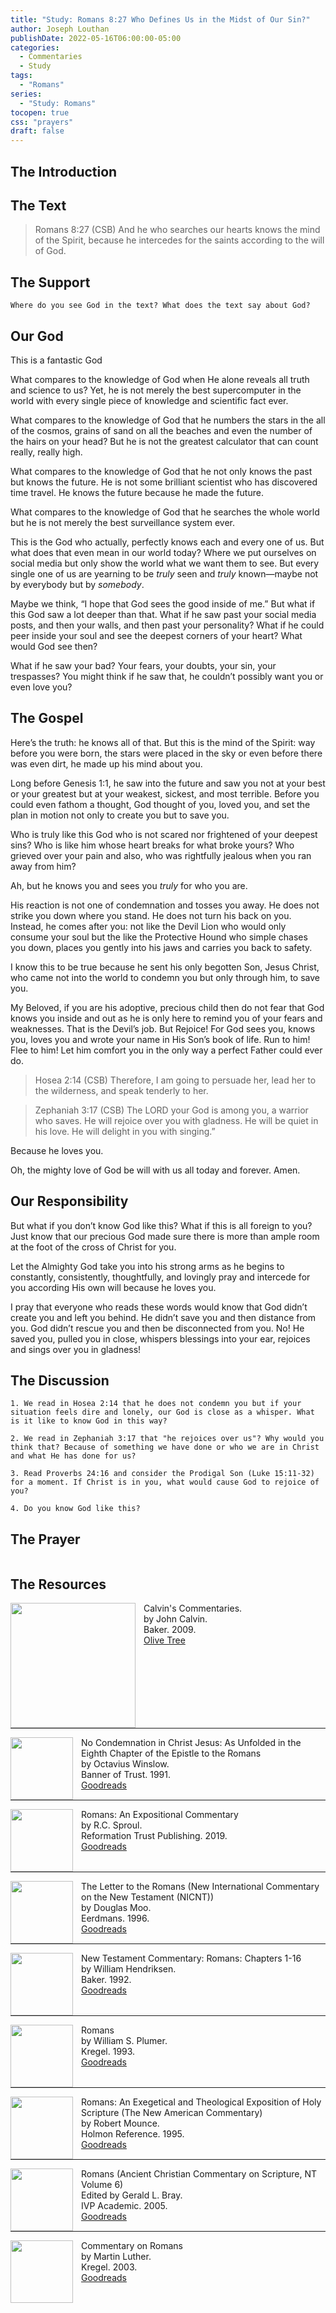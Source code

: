```yaml
---
title: "Study: Romans 8:27 Who Defines Us in the Midst of Our Sin?"
author: Joseph Louthan
publishDate: 2022-05-16T06:00:00-05:00
categories:
  - Commentaries
  - Study
tags:
  - "Romans"
series:
  - "Study: Romans"
tocopen: true
css: "prayers"
draft: false
---
```

## The Introduction

<div style="page-break-after: always;"></div>

## The Text

>Romans 8:27 (CSB)
>And he who searches our hearts knows the mind of the Spirit, because he intercedes for the saints according to the will of God. 

## The Support

<div style="page-break-after: always;"></div>

```text
Where do you see God in the text? What does the text say about God?
```

## Our God

This is a fantastic God

What compares to the knowledge of God when He alone reveals all truth and science to us? Yet, he is not merely the best supercomputer in the world with every single piece of knowledge and scientific fact ever.

What compares to the knowledge of God that he numbers the stars in the all of the cosmos, grains of sand on all the beaches and even the number of the hairs on your head? But he is not the greatest calculator that can count really, really high.

What compares to the knowledge of God that he not only knows the past but knows the future. He is not some brilliant scientist who has discovered time travel. He knows the future because he made the future.

What compares to the knowledge of God that he searches the whole world but he is not merely the best surveillance system ever.

This is the God who actually, perfectly knows each and every one of us. But what does that even mean in our world today? Where we put ourselves on social media but only show the world what we want them to see. But every single one of us are yearning to be _truly_ seen and _truly_ known—maybe not by everybody but by _somebody_.

Maybe we think, “I hope that God sees the good inside of me.” But what if this God saw a lot deeper than that. What if he saw past your social media posts, and then your walls, and then past your personality? What if he could peer inside your soul and see the deepest corners of your heart? What would God see then?

What if he saw your bad? Your fears, your doubts, your sin, your trespasses? You might think if he saw that, he couldn’t possibly want you or even love you?

## The Gospel

Here’s the truth: he knows all of that. But this is the mind of the Spirit: way before you were born, the stars were placed in the sky or even before there was even dirt, he made up his mind about you.

Long before Genesis 1:1, he saw into the future and saw you not at your best or your greatest but at your weakest, sickest, and most terrible. Before you could even fathom a thought, God thought of you, loved you, and set the plan in motion not only to create you but to save you.

Who is truly like this God who is not scared nor frightened of your deepest sins? Who is like him whose heart breaks for what broke yours? Who grieved over your pain and also, who was rightfully jealous when you ran away from him?

Ah, but he knows you and sees you _truly_ for who you are.

His reaction is not one of condemnation and tosses you away. He does not strike you down where you stand. He does not turn his back on you. Instead, he comes after you: not like the Devil Lion who would only consume your soul but the like the Protective Hound who simple chases you down, places you gently into his jaws and carries you back to safety.

I know this to be true because he sent his only begotten Son, Jesus Christ, who came not into the world to condemn you but only through him, to save you.

My Beloved, if you are his adoptive, precious child then do not fear that God knows you inside and out as he is only here to remind you of your fears and weaknesses. That is the Devil’s job. But Rejoice! For God sees you, knows you, loves you and wrote your name in His Son’s book of life. Run to him! Flee to him! Let him comfort you in the only way a perfect Father could ever do.

>Hosea 2:14 (CSB) Therefore, I am going to persuade her,
lead her to the wilderness,
and speak tenderly to her.

>Zephaniah 3:17 (CSB) The LORD your God is among you,
a warrior who saves.
He will rejoice over you with gladness.
He will be quiet in his love.
He will delight in you with singing.”

Because he loves you.

Oh, the mighty love of God be will with us all today and forever. Amen.

<div style="page-break-after: always;"></div>

## Our Responsibility

But what if you don’t know God like this? What if this is all foreign to you? Just know that our precious God made sure there is more than ample room at the foot of the cross of Christ for you.

Let the Almighty God take you into his strong arms as he begins to constantly, consistently, thoughtfully, and lovingly pray and intercede for you according His own will because he loves you.

I pray that everyone who reads these words would know that God didn’t create you and left you behind. He didn’t save you and then distance from you. God didn’t rescue you and then be disconnected from you. No! He saved you, pulled you in close, whispers blessings into your ear, rejoices and sings over you in gladness!

## The Discussion

```text
1. We read in Hosea 2:14 that he does not condemn you but if your situation feels dire and lonely, our God is close as a whisper. What is it like to know God in this way?
```

```text
2. We read in Zephaniah 3:17 that "he rejoices over us"? Why would you think that? Because of something we have done or who we are in Christ and what He has done for us?
```

```text
3. Read Proverbs 24:16 and consider the Prodigal Son (Luke 15:11-32) for a moment. If Christ is in you, what would cause God to rejoice of you?
```

```text
4. Do you know God like this? 
```

## The Prayer

<div style='font-variant: small-caps;'>

</div>

```text

```

<div style="page-break-after: always;"></div>


## The Resources

<p style="clear:both;">

<img src="/images/resources/commentary-calvin-set.png" align="left" width="200" style="padding-right: 10px" />Calvin's Commentaries.  
by John Calvin.  
Baker. 2009.  
[Olive Tree](https://www.olivetree.com/store/product.php?productid=17517)

<p style="clear:both;">

---

<img src="/images/resources/book-winslow-no-condemnation.jpg" align="left" width="100" style="padding-right: 10px" />No Condemnation in Christ Jesus: As Unfolded in the Eighth Chapter of the Epistle to the Romans  
by Octavius Winslow.  
Banner of Trust. 1991.  
[Goodreads](https://www.goodreads.com/book/show/4011534-no-condemnation-in-christ-jesus?ac=1&from_search=true&qid=K1waoHAVw7&rank=1)

<p style="clear:both;">

---

<img src="/images/resources/commentary-sproul-romans.jpg" align="left" width="100" style="padding-right: 10px" />Romans: An Expositional Commentary  
by R.C. Sproul.  
Reformation Trust Publishing. 2019.  
[Goodreads](https://www.goodreads.com/book/show/6468546-romans?ac=1&from_search=true&qid=xl3x8afdFN&rank=2)

<p style="clear:both;">

---

<img src="https://images-na.ssl-images-amazon.com/images/I/510tS0bc3jL._SX336_BO1,204,203,200_.jpg" align="left" width="100" style="padding-right: 10px" />The Letter to the Romans (New International Commentary on the New Testament (NICNT))  
by Douglas Moo.    
Eerdmans. 1996.  
[Goodreads](https://www.goodreads.com/book/show/48640436-the-letter-to-the-romans-new-international-commentary-on-the-new-testam?ac=1&from_search=true&qid=K0oRkdrYXP&rank=1)

<p style="clear:both;">

---

<img src="/images/resources/commentary-hendricksen-romans.webp" align="left" width="100" style="padding-right: 10px" />New Testament Commentary: Romans: Chapters 1-16  
by William Hendriksen.  
Baker. 1992.  
[Goodreads](https://www.goodreads.com/book/show/6033721-romans?ac=1&from_search=true&qid=VSDDrJALl9&rank=1)

<p style="clear:both;">

---

<img src="/images/resources/commentary-plumer-romans.jpeg" align="left" width="100" style="padding-right: 10px" />Romans  
by William S. Plumer.  
Kregel. 1993.  
[Goodreads](https://www.goodreads.com/book/show/3189435-commentary-on-romans?ac=1&from_search=true&qid=pinspEBLVG&rank=1)

<p style="clear:both;">

---

<img src="/images/resources/commentary-mounce-romans.jpg" align="left" width="100" style="padding-right: 10px" />Romans: An Exegetical and Theological Exposition of Holy Scripture (The New American Commentary)  
by Robert Mounce.  
Holmon Reference. 1995.  
[Goodreads](https://www.goodreads.com/book/show/1652633.Romans?ac=1&from_search=true&qid=t43icJXUYR&rank=2)

<p style="clear:both;">

---

<img src="/images/resources/commentary-bray-romans.webp" align="left" width="100" style="padding-right: 10px" />Romans (Ancient Christian Commentary on Scripture, NT Volume 6)  
Edited by Gerald L. Bray.  
IVP Academic. 2005.  
[Goodreads](https://www.goodreads.com/book/show/32922759-romans?ac=1&from_search=true&qid=O8EDAlniS5&rank=1)

<p style="clear:both;">

---

<img src="/images/resources/commentary-luther-romans.webp" align="left" width="100" style="padding-right: 10px" />Commentary on Romans  
by Martin Luther.  
Kregel. 2003.  
[Goodreads](https://www.goodreads.com/book/show/1635020.Commentary_on_Romans?ac=1&from_search=true&qid=aIXX1icyNY&rank=5)

<p style="clear:both;">
